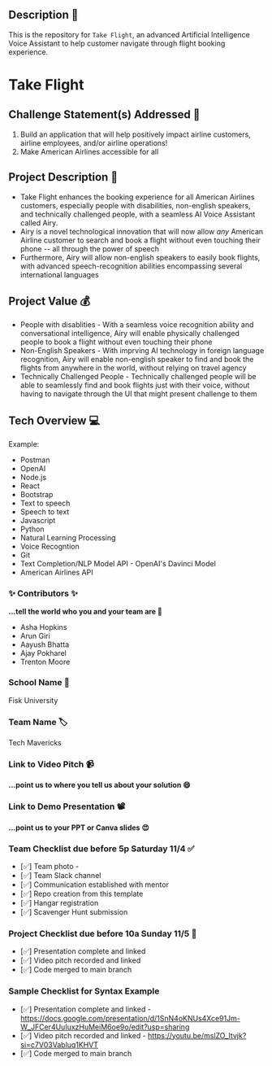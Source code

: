 ## Description 🚨

This is the repository for `Take Flight`, an advanced Artificial Intelligence Voice Assistant to help customer navigate through flight booking experience.

# Take Flight

## Challenge Statement(s) Addressed 🎯

1. Build an application that will help positively impact airline customers, airline employees, and/or airline operations!
2. Make American Airlines accessible for all

## Project Description 🤯

- Take Flight enhances the booking experience for all American Airlines customers, especially people with disabilities, non-english speakers, and technically challenged people, with a seamless AI Voice Assistant called Airy.
- Airy is a novel technological innovation that will now allow _any_ American Airline customer to search and book a flight without even touching their phone -- all through the power of speech
- Furthermore, Airy will allow non-english speakers to easily book flights, with advanced speech-recognition abilities encompassing several international languages

## Project Value 💰

- People with disablities - With a seamless voice recognition ability and conversational intelligence, Airy will enable physically challenged people to book a flight without even touching their phone
- Non-English Speakers - With imprving AI technology in foreign language recognition, Airy will enable non-english speaker to find and book the flights from anywhere in the world, without relying on travel agency
- Technically Challenged People - Technically challenged people will be able to seamlessly find and book flights just with their voice, without having to navigate through the UI that might present challenge to them

## Tech Overview 💻

Example:

- Postman
- OpenAI
- Node.js
- React
- Bootstrap
- Text to speech
- Speech to text
- Javascript
- Python
- Natural Learning Processing
- Voice Recogntion
- Git
- Text Completion/NLP Model API - OpenAI's Davinci Model
- American Airlines API

### ✨ Contributors ✨

**...tell the world who you and your team are 🙂**

- Asha Hopkins
- Arun Giri
- Aayush Bhatta
- Ajay Pokharel
- Trenton Moore

### School Name 🏫

Fisk University

### Team Name 🏷

Tech Mavericks

### Link to Video Pitch 📹

**...point us to where you tell us about your solution 😄**

### Link to Demo Presentation 📽

**...point us to your PPT or Canva slides 😍**

### Team Checklist due before 5p Saturday 11/4 ✅

- [✅] Team photo -
- [✅] Team Slack channel
- [✅] Communication established with mentor
- [✅] Repo creation from this template
- [✅] Hangar registration
- [✅] Scavenger Hunt submission

### Project Checklist due before 10a Sunday 11/5 🏁

- [✅] Presentation complete and linked
- [✅] Video pitch recorded and linked
- [✅] Code merged to main branch

### Sample Checklist for Syntax Example

- [✅] Presentation complete and linked - https://docs.google.com/presentation/d/1SnN4oKNUs4Xce91Jm-W_JFCer4UuIuxzHuMeiM6oe9o/edit?usp=sharing
- [✅] Video pitch recorded and linked - https://youtu.be/mslZO_Itvjk?si=c7V03Vabluq1KHVT
- [✅] Code merged to main branch
